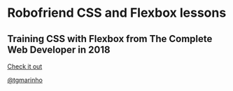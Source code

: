 # Robofriend CSS and Flexbox lessons

## Training CSS with Flexbox from The Complete Web Developer in 2018

[Check it out](https://tgmarinho.github.io/robofriend-css-flexbox/)

[@tgmarinho](https://twitter.com/tgmarinho)
